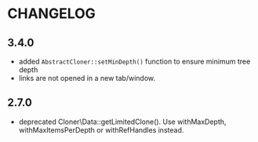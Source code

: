 CHANGELOG
=========

3.4.0
-----

 * added `AbstractCloner::setMinDepth()` function to ensure minimum tree depth
 * links are not opened in a new tab/window. 

2.7.0
-----

 * deprecated Cloner\Data::getLimitedClone(). Use withMaxDepth, withMaxItemsPerDepth or withRefHandles instead.
